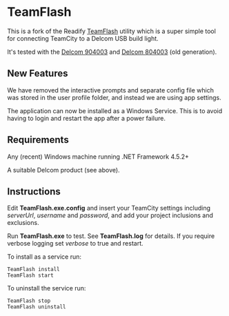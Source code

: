 # TeamFlash

This is a fork of the Readify [TeamFlash](https://github.com/Readify/TeamFlash) utility which is a super simple tool for connecting TeamCity to a Delcom USB build light.

It's tested with the [Delcom 904003](http://www.delcomproducts.com/productdetails.asp?productnum=904003) and [Delcom 804003](http://www.delcomproducts.com/productdetails.asp?productnum=804003) (old generation).

## New Features
We have removed the interactive prompts and separate config file which was stored in the user profile folder, and instead we are using app settings.

The application can now be installed as a Windows Service. This is to avoid having to login and restart the app after a power failure.

## Requirements
Any (recent) Windows machine running .NET Framework 4.5.2+

A suitable Delcom product (see above).

## Instructions
Edit **TeamFlash.exe.config** and insert your TeamCity settings including _serverUrl_, _username_ and _password_, and add your project inclusions and exclusions.

Run **TeamFlash.exe** to test. See **TeamFlash.log** for details. If you require verbose logging set _verbose_ to true and restart.

To install as a service run:

```
TeamFlash install
TeamFlash start
```

To uninstall the service run:

```
TeamFlash stop
TeamFlash uninstall
```
